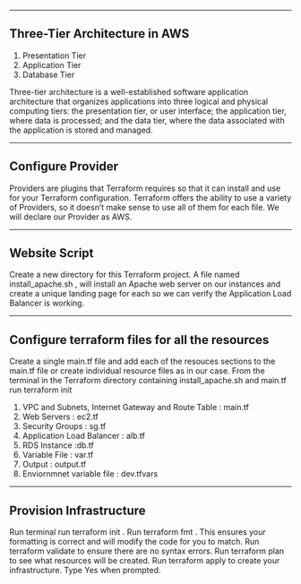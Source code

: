 ------------------------------------------------------------
Three-Tier Architecture in AWS
------------------------------------------------------------
1. Presentation Tier
2. Application Tier
3. Database Tier


Three-tier architecture is a well-established software application architecture that organizes applications into three logical and physical computing tiers: the presentation tier, or user interface; the application tier, where data is processed; and the data tier, where the data associated with the application is stored and managed.

------------------------------------------------------------
Configure Provider
------------------------------------------------------------

Providers are plugins that Terraform requires so that it can install and use for your Terraform configuration. Terraform offers the ability to use a variety of Providers, so it doesn’t make sense to use all of them for each file. We will declare our Provider as AWS.

------------------------------------------------------------
Website Script
------------------------------------------------------------
Create a new directory for this Terraform project.
A file named install_apache.sh , will install an Apache web server on our instances and create a unique landing page for each so we can verify the Application Load Balancer is working.


------------------------------------------------------------
Configure terraform files for all the resources
------------------------------------------------------------

Create a single main.tf file and add each of the resouces sections to the main.tf file or create individual resource files as in our case.
From the terminal in the Terraform directory containing install_apache.sh and main.tf run terraform init

1. VPC and Subnets, Internet Gateway and Route Table : main.tf
2. Web Servers : ec2.tf
3. Security Groups : sg.tf
4. Application Load Balancer : alb.tf
5. RDS Instance :db.tf
6. Variable File : var.tf
7. Output : output.tf
8. Enviornmnet variable file : dev.tfvars


------------------------------------------------------------
Provision Infrastructure
------------------------------------------------------------

Run terminal run terraform init .
Run terraform fmt . This ensures your formatting is correct and will modify the code for you to match.
Run terraform validate to ensure there are no syntax errors.
Run terraform plan to see what resources will be created.
Run terraform apply to create your infrastructure. Type Yes when prompted.

